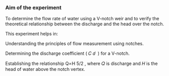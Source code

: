 ### Aim of the experiment
To determine the flow rate of water using a V-notch weir and to verify the theoretical relationship between the discharge and the head over the notch.

This experiment helps in:

Understanding the principles of flow measurement using notches.

Determining the discharge coefficient (
𝐶
𝑑
​
 ) for a V-notch.

Establishing the relationship 
Q∝H 
5/2
 , where 
𝑄
is discharge and 
𝐻
is the head of water above the notch vertex.

